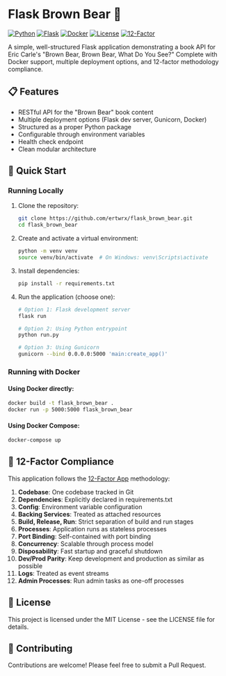 # Flask Brown Bear 🐻

[![Python](https://img.shields.io/badge/python-3.9+-blue.svg)](https://www.python.org/downloads/)
[![Flask](https://img.shields.io/badge/flask-2.0+-green.svg)](https://flask.palletsprojects.com/)
[![Docker](https://img.shields.io/badge/docker-ready-blue.svg)](https://www.docker.com/)
[![License](https://img.shields.io/badge/license-MIT-yellow.svg)](https://opensource.org/licenses/MIT)
[![12-Factor](https://img.shields.io/badge/12--factor-compliant-brightgreen.svg)](https://12factor.net/)

A simple, well-structured Flask application demonstrating a book API for Eric Carle's "Brown Bear, Brown Bear, What Do You See?" Complete with Docker support, multiple deployment options, and 12-factor methodology compliance.

## 📋 Features

- RESTful API for the "Brown Bear" book content
- Multiple deployment options (Flask dev server, Gunicorn, Docker)
- Structured as a proper Python package
- Configurable through environment variables
- Health check endpoint
- Clean modular architecture

## 🚀 Quick Start

### Running Locally

1. Clone the repository:
   ```bash
   git clone https://github.com/ertwrx/flask_brown_bear.git
   cd flask_brown_bear
   ```

2. Create and activate a virtual environment:
   ```bash
   python -m venv venv
   source venv/bin/activate  # On Windows: venv\Scripts\activate
   ```

3. Install dependencies:
   ```bash
   pip install -r requirements.txt
   ```

4. Run the application (choose one):
   ```bash
   # Option 1: Flask development server
   flask run
   
   # Option 2: Using Python entrypoint
   python run.py
   
   # Option 3: Using Gunicorn
   gunicorn --bind 0.0.0.0:5000 'main:create_app()'
   ```

### Running with Docker

#### Using Docker directly:
```bash
docker build -t flask_brown_bear .
docker run -p 5000:5000 flask_brown_bear
```

#### Using Docker Compose:
```bash
docker-compose up
```



## 🔄 12-Factor Compliance

This application follows the [12-Factor App](https://12factor.net/) methodology:

1. **Codebase**: One codebase tracked in Git
2. **Dependencies**: Explicitly declared in requirements.txt
3. **Config**: Environment variable configuration
4. **Backing Services**: Treated as attached resources
5. **Build, Release, Run**: Strict separation of build and run stages
6. **Processes**: Application runs as stateless processes
7. **Port Binding**: Self-contained with port binding
8. **Concurrency**: Scalable through process model
9. **Disposability**: Fast startup and graceful shutdown
10. **Dev/Prod Parity**: Keep development and production as similar as possible
11. **Logs**: Treated as event streams
12. **Admin Processes**: Run admin tasks as one-off processes

## 📜 License

This project is licensed under the MIT License - see the LICENSE file for details.

## 🤝 Contributing

Contributions are welcome! Please feel free to submit a Pull Request.
